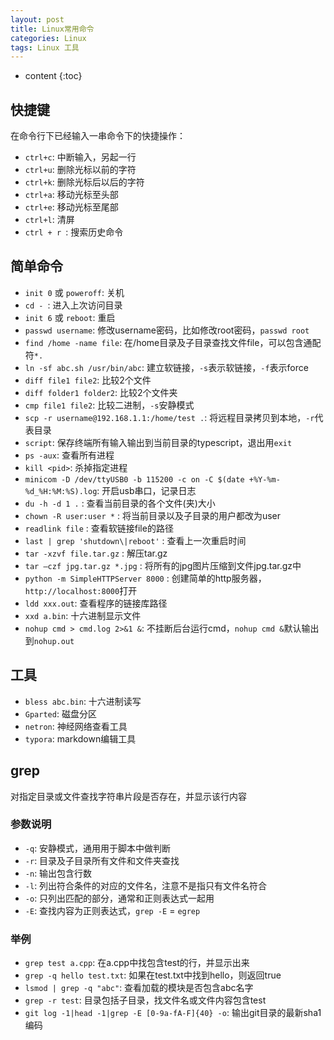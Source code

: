 ```yaml
---
layout: post
title: Linux常用命令
categories: Linux
tags: Linux 工具
---
```


* content
{:toc}
## 快捷键

在命令行下已经输入一串命令下的快捷操作：

* `ctrl+c`: 中断输入，另起一行
* `ctrl+u`: 删除光标以前的字符
* `ctrl+k`: 删除光标后以后的字符
* `ctrl+a`: 移动光标至头部
* `ctrl+e`: 移动光标至尾部
* `ctrl+l`: 清屏
*  `ctrl + r `: 搜索历史命令

<!--more-->

## 简单命令

* `init 0` 或 `poweroff`: 关机
*  `cd - `: 进入上次访问目录
* `init 6` 或 `reboot`: 重启
* `passwd username`: 修改username密码，比如修改root密码，`passwd root`
* `find /home -name file`: 在/home目录及子目录查找文件file，可以包含通配符`*.`
* `ln -sf abc.sh /usr/bin/abc`: 建立软链接，`-s`表示软链接，`-f`表示force
* `diff file1 file2`: 比较2个文件
* `diff folder1 folder2`: 比较2个文件夹
* `cmp file1 file2`: 比较二进制，`-s`安静模式
* `scp -r username@192.168.1.1:/home/test .`: 将远程目录拷贝到本地，`-r`代表目录
* `script`: 保存终端所有输入输出到当前目录的typescript，退出用`exit`
* `ps -aux`: 查看所有进程
* `kill <pid>`: 杀掉指定进程
* `minicom -D /dev/ttyUSB0 -b 115200 -c on -C $(date +%Y-%m-%d_%H:%M:%S).log`: 开启usb串口，记录日志
* `du -h -d 1 .` : 查看当前目录的各个文件(夹)大小
* `chown -R user:user *` : 将当前目录以及子目录的用户都改为user
* `readlink file` : 查看软链接file的路径
* `last | grep 'shutdown\|reboot'` : 查看上一次重启时间
* `tar -xzvf file.tar.gz` : 解压tar.gz
* `tar –czf jpg.tar.gz *.jpg` : 将所有的jpg图片压缩到文件jpg.tar.gz中
*  `python -m SimpleHTTPServer 8000` : 创建简单的http服务器，`http://localhost:8000`打开
*  `ldd xxx.out`: 查看程序的链接库路径
*  `xxd a.bin`: 十六进制显示文件
*  `nohup cmd > cmd.log 2>&1 &`: 不挂断后台运行cmd，`nohup cmd &`默认输出到`nohup.out`

## 工具

* `bless abc.bin`: 十六进制读写
* `Gparted`: 磁盘分区
* `netron`: 神经网络查看工具
* `typora`: markdown编辑工具

## grep

对指定目录或文件查找字符串片段是否存在，并显示该行内容

### 参数说明

* `-q`: 安静模式，通用用于脚本中做判断
* `-r`: 目录及子目录所有文件和文件夹查找
* `-n`: 输出包含行数
* `-l`: 列出符合条件的对应的文件名，注意不是指只有文件名符合
* `-o`: 只列出匹配的部分，通常和正则表达式一起用
* `-E`: 查找内容为正则表达式，`grep -E` = `egrep`

### 举例

* `grep test a.cpp`: 在a.cpp中找包含test的行，并显示出来
* `grep -q hello test.txt`: 如果在test.txt中找到hello，则返回true
* `lsmod | grep -q "abc"`: 查看加载的模块是否包含abc名字
* `grep -r test`: 目录包括子目录，找文件名或文件内容包含test
* `git log -1|head -1|grep -E [0-9a-fA-F]{40} -o`: 输出git目录的最新sha1编码

